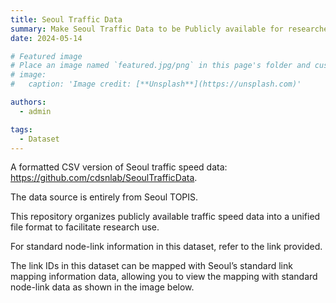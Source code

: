 ```yaml
---
title: Seoul Traffic Data
summary: Make Seoul Traffic Data to be Publicly available for researchers.
date: 2024-05-14

# Featured image
# Place an image named `featured.jpg/png` in this page's folder and customize its options here.
# image:
#   caption: 'Image credit: [**Unsplash**](https://unsplash.com)'

authors:
  - admin

tags:
  - Dataset
---
```


A formatted CSV version of Seoul traffic speed data: <https://github.com/cdsnlab/SeoulTrafficData>.

The data source is entirely from Seoul TOPIS.

This repository organizes publicly available traffic speed data into a unified file format to facilitate research use.

For standard node-link information in this dataset, refer to the link provided.

The link IDs in this dataset can be mapped with Seoul’s standard link mapping information data, allowing you to view the mapping with standard node-link data as shown in the image below.
